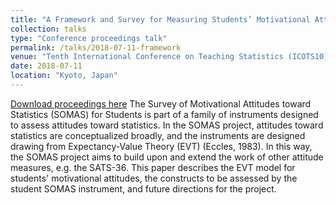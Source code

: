 ```yaml
---
title: "A Framework and Survey for Measuring Students’ Motivational Attitudes Toward Statistics"
collection: talks
type: "Conference proceedings talk"
permalink: /talks/2018-07-11-framework
venue: "Tenth International Conference on Teaching Statistics (ICOTS10)"
date: 2018-07-11
location: "Kyoto, Japan"
---
```



[Download proceedings here](http://iase-web.org/icots/10/proceedings/pdfs/ICOTS10_C200.pdf)
The Survey of Motivational Attitudes toward Statistics (SOMAS) for Students is part of a family of instruments designed to assess attitudes toward statistics. In the SOMAS project, attitudes toward statistics are conceptualized broadly, and the instruments are designed drawing from Expectancy-Value Theory (EVT) (Eccles, 1983). In this way, the SOMAS project aims to build upon and extend the work of other attitude measures, e.g. the SATS-36. This paper describes the EVT model for students' motivational attitudes, the constructs to be assessed by the student SOMAS instrument, and future directions for the project.
